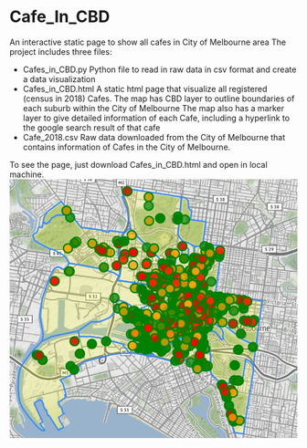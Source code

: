 # Cafe_In_CBD
An interactive static page to show all cafes in City of Melbourne area
The project includes three files:
  - Cafes_in_CBD.py
    Python file to read in raw data in csv format and create a data visualization
  - Cafes_in_CBD.html
    A static html page that visualize all registered (census in 2018) Cafes. 
    The map has CBD layer to outline boundaries of each suburb within the City of Melbourne
    The map also has a marker layer to give detailed information of each Cafe, including a hyperlink to the google search result of that cafe
  - Cafe_2018.csv
    Raw data downloaded from the City of Melbourne that contains information of Cafes in the City of Melbourne.

To see the page, just download Cafes_in_CBD.html and open in local machine.
![image](https://github.com/dpan968/Cafe_In_CBD/blob/master/Cafe_in_CBD_screenshot.JPG)
